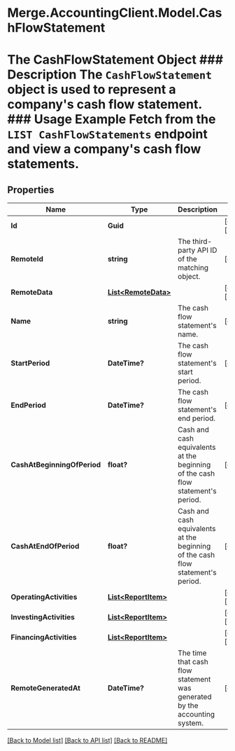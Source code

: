 # Merge.AccountingClient.Model.CashFlowStatement
# The CashFlowStatement Object ### Description The `CashFlowStatement` object is used to represent a company's cash flow statement.  ### Usage Example Fetch from the `LIST CashFlowStatements` endpoint and view a company's cash flow statements.

## Properties

Name | Type | Description | Notes
------------ | ------------- | ------------- | -------------
**Id** | **Guid** |  | [optional] [readonly] 
**RemoteId** | **string** | The third-party API ID of the matching object. | [optional] 
**RemoteData** | [**List&lt;RemoteData&gt;**](RemoteData.md) |  | [optional] [readonly] 
**Name** | **string** | The cash flow statement&#39;s name. | [optional] 
**StartPeriod** | **DateTime?** | The cash flow statement&#39;s start period. | [optional] 
**EndPeriod** | **DateTime?** | The cash flow statement&#39;s end period. | [optional] 
**CashAtBeginningOfPeriod** | **float?** | Cash and cash equivalents at the beginning of the cash flow statement&#39;s period. | [optional] 
**CashAtEndOfPeriod** | **float?** | Cash and cash equivalents at the beginning of the cash flow statement&#39;s period. | [optional] 
**OperatingActivities** | [**List&lt;ReportItem&gt;**](ReportItem.md) |  | [optional] [readonly] 
**InvestingActivities** | [**List&lt;ReportItem&gt;**](ReportItem.md) |  | [optional] [readonly] 
**FinancingActivities** | [**List&lt;ReportItem&gt;**](ReportItem.md) |  | [optional] [readonly] 
**RemoteGeneratedAt** | **DateTime?** | The time that cash flow statement was generated by the accounting system. | [optional] 

[[Back to Model list]](../README.md#documentation-for-models) [[Back to API list]](../README.md#documentation-for-api-endpoints) [[Back to README]](../README.md)

